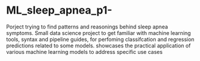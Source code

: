# ML_sleep_apnea_p1-
Porject trying to find patterns and reasonings behind sleep apnea symptoms. 
Small data science project to get familiar with machine learning tools, syntax and pipeline guides, for perfoming classifcation and regression predictions related to some models.
showcases the practical application of various machine learning models to address specific use cases
